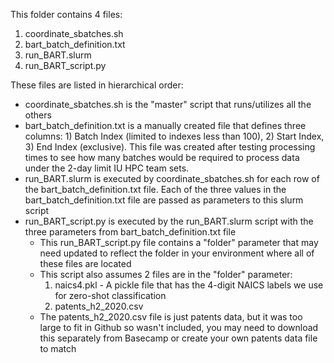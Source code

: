 This folder contains 4 files:

1. coordinate_sbatches.sh
2. bart_batch_definition.txt
3. run_BART.slurm
4. run_BART_script.py

These files are listed in hierarchical order:

* coordinate_sbatches.sh is the "master" script that runs/utilizes all the others
* bart_batch_definition.txt is a manually created file that defines three columns: 1) Batch Index (limited to indexes less than 100), 2) Start Index, 3) End Index (exclusive). This file was created after testing processing times to see how many batches would be required to process data under the 2-day limit IU HPC team sets.
* run_BART.slurm is executed by coordinate_sbatches.sh for each row of the bart_batch_definition.txt file. Each of the three values in the bart_batch_definition.txt file are passed as parameters to this slurm script
* run_BART_script.py is executed by the run_BART.slurm script with the three parameters from bart_batch_definition.txt file
	* This run_BART_script.py file contains a "folder" parameter that may need updated to reflect the folder in your environment where all of these files are located
	* This script also assumes 2 files are in the "folder" parameter:
		1. naics4.pkl - A pickle file that has the 4-digit NAICS labels we use for zero-shot classification
		2. patents_h2_2020.csv
	* The patents_h2_2020.csv file is just patents data, but it was too large to fit in Github so wasn't included, you may need to download this separately from Basecamp or create your own patents data file to match
